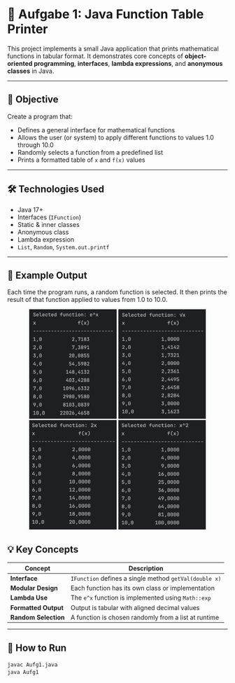 # 📐 Aufgabe 1: Java Function Table Printer

This project implements a small Java application that prints mathematical functions in tabular format. It demonstrates core concepts of **object-oriented programming**, **interfaces**, **lambda expressions**, and **anonymous classes** in Java.

---

## 📌 Objective

Create a program that:
- Defines a general interface for mathematical functions
- Allows the user (or system) to apply different functions to values 1.0 through 10.0
- Randomly selects a function from a predefined list
- Prints a formatted table of `x` and `f(x)` values

---

## 🛠 Technologies Used

- Java 17+
- Interfaces (`IFunction`)
- Static & inner classes
- Anonymous class
- Lambda expression
- `List`, `Random`, `System.out.printf`

---

## 📄 Example Output

Each time the program runs, a random function is selected. It then prints the result of that function applied to values from 1.0 to 10.0.

<p align="center">
  <img src="assets/exp_output.png" width="200" height="250"/>
  <img src="assets/sqrt_output.png" width="200" height="250"/>
  <img src="assets/doublex_output.png" width="200" height="250"/>
  <img src="assets/square_output.png" width="200" height="250"/>
</p>

## 💡 Key Concepts

| Concept             | Description |
|---------------------|-------------|
| **Interface**        | `IFunction` defines a single method `getVal(double x)` |
| **Modular Design**   | Each function has its own class or implementation |
| **Lambda Use**       | The `e^x` function is implemented using `Math::exp` |
| **Formatted Output** | Output is tabular with aligned decimal values |
| **Random Selection** | A function is chosen randomly from a list at runtime |

---

## 🧪 How to Run

```bash
javac Aufg1.java
java Aufg1
